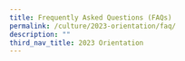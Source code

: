 ```yaml
---
title: Frequently Asked Questions (FAQs)
permalink: /culture/2023-orientation/faq/
description: ""
third_nav_title: 2023 Orientation
---
```

